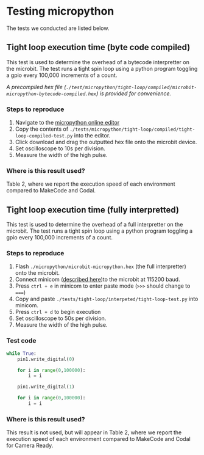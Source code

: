 # Testing micropython

The tests we conducted are listed below.

## Tight loop execution time (byte code compiled)

This test is used to determine the overhead of a bytecode interpretter on the microbit. The test runs a tight spin loop using a python program toggling a gpio every 100,000 increments of a count.

*A precompiled hex file (`./test/micropython/tight-loop/compiled/microbit-micropython-bytecode-compiled.hex`) is provided for convenience.*

### Steps to reproduce

1. Navigate to the [micropython online editor](https://python.microbit.org/v/1)
1. Copy the contents of `./tests/micropython/tight-loop/compiled/tight-loop-compiled-test.py` into the editor.
1. Click download and drag the outputted hex file onto the microbit device.
4. Set oscilloscope to 10s per division.
5. Measure the width of the high pulse.

### Where is this result used?

Table 2, where we report the execution speed of each environment compared to MakeCode and Codal.


## Tight loop execution time (fully interpretted)

This test is used to determine the overhead of a full interpretter on the microbit. The test runs a tight spin loop using a python program toggling a gpio every 100,000 increments of a count.

### Steps to reproduce

1. Flash `./micropython/microbit-micropython.hex` (the full interpretter) onto the microbit.
2. Connect minicom ([described here](index.md#test-procedure))to the microbit at 115200 baud.
3. Press `ctrl + e` in minicom to enter paste mode (`>>>` should change to `===`)
4. Copy and paste `./tests/tight-loop/interpeted/tight-loop-test.py` into minicom.
5. Press `ctrl + d` to begin execution
4. Set oscilloscope to 50s per division.
5. Measure the width of the high pulse.

### Test code

```py
while True:
    pin1.write_digital(0)

    for i in range(0,100000):
        i = i

    pin1.write_digital(1)

    for i in range(0,100000):
        i = i
```

### Where is this result used?

This result is not used, but will appear in Table 2, where we report the execution speed of each environment compared to MakeCode and Codal for Camera Ready.